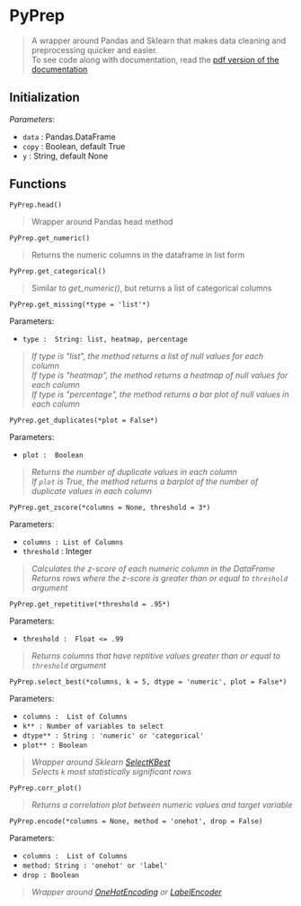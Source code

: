 # PyPrep
> A wrapper around Pandas and Sklearn that makes data cleaning and preprocessing quicker and easier.  
> To see code along with documentation, read the [pdf version of the documentation](https://github.com/carrnick/PyPrep/blob/main/documentation.pdf)


## Initialization
*Parameters*: 

 - `data` : Pandas.DataFrame
 - `copy` : Boolean, default True
 - `y` : String, default None

## Functions
`PyPrep.head()`
>  Wrapper around Pandas head method


`PyPrep.get_numeric()`
 > Returns the numeric columns in the dataframe in list form
 
 
`PyPrep.get_categorical()`
> Similar to *get_numeric()*, but returns a list of categorical columns


`PyPrep.get_missing(*type = 'list'*)`

Parameters: 
 - `type :  String: list, heatmap, percentage`
> *If type is "list", the method returns a list of null values for each column*  
> *If type is "heatmap", the method returns a heatmap of null values for each column*  
> *If type is "percentage", the method returns a bar plot of null values in each column*


`PyPrep.get_duplicates(*plot = False*)`

Parameters: 
 - `plot :  Boolean`
> *Returns the number of duplicate values in each column*  
> *If `plot` is True, the method returns a barplot of the number of duplicate values in each column*  


`PyPrep.get_zscore(*columns = None, threshold = 3*)`

Parameters: 
 - `columns : List of Columns`
 - `threshold` :  Integer
> *Calculates the z-score of each numeric column in the DataFrame*  
> *Returns rows where the z-score is greater than or equal to `threshold` argument*  


`PyPrep.get_repetitive(*threshold = .95*)`

Parameters: 
 - `threshold :  Float <= .99`
> *Returns columns that have reptitive values greater than or equal to `threshold` argument*  


`PyPrep.select_best(*columns, k = 5, dtype = 'numeric', plot = False*)`

Parameters: 
 - `columns :  List of Columns`
 - `k** : Number of variables to select`
 - `dtype** : String : 'numeric' or 'categorical'`
 - `plot** : Boolean`
> *Wrapper around Sklearn  [SelectKBest](https://scikit-learn.org/stable/modules/generated/sklearn.feature_selection.SelectKBest.html)*  
> *Selects `k` most statistically significant rows*


`PyPrep.corr_plot()`
> *Returns a correlation plot between numeric values and target variable*


`PyPrep.encode(*columns = None, method = 'onehot', drop = False)`

Parameters: 
 - `columns :  List of Columns`
 - `method: String : 'onehot' or 'label'`
 - `drop : Boolean` 
> *Wrapper around [OneHotEncoding](https://scikit-learn.org/stable/modules/generated/sklearn.preprocessing.OneHotEncoder.html) or [LabelEncoder](https://scikit-learn.org/stable/modules/generated/sklearn.preprocessing.LabelEncoder.html)*  
